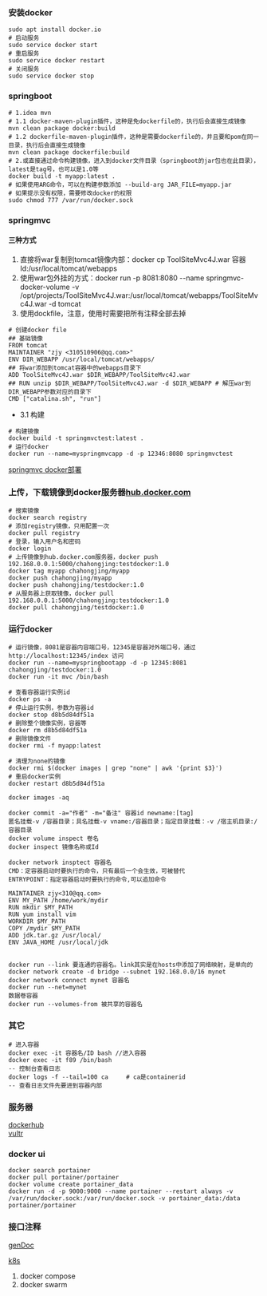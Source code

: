 ### 安装docker
``` shell script
sudo apt install docker.io
# 启动服务
sudo service docker start
# 重启服务
sudo service docker restart
# 关闭服务
sudo service docker stop
```

### springboot
```shell script
# 1.idea mvn
# 1.1 docker-maven-plugin插件，这种是免dockerfile的，执行后会直接生成镜像
mvn clean package docker:build
# 1.2 dockerfile-maven-plugin插件，这种是需要dockerfile的，并且要和pom在同一目录，执行后会直接生成镜像
mvn clean package dockerfile:build
# 2.或直接通过命令构建镜像，进入到docker文件目录（springboot的jar包也在此目录），latest是tag号，也可以是1.0等
docker build -t myapp:latest .
# 如果使用ARG命令，可以在构建参数添加 --build-arg JAR_FILE=myapp.jar
# 如果提示没有权限，需要修改docker的权限
sudo chmod 777 /var/run/docker.sock
```
### springmvc
#### 三种方式
1. 直接将war复制到tomcat镜像内部：docker cp ToolSiteMvc4J.war 容器Id:/usr/local/tomcat/webapps
2. 使用war包外挂的方式：docker run -p 8081:8080 --name springmvc-docker-volume -v /opt/projects/ToolSiteMvc4J.war:/usr/local/tomcat/webapps/ToolSiteMvc4J.war -d tomcat
3. 使用dockfile，注意，使用时需要把所有注释全部去掉
```shell script
# 创建docker file
## 基础镜像
FROM tomcat
MAINTAINER "zjy <310510906@qq.com>"
ENV DIR_WEBAPP /usr/local/tomcat/webapps/
## 将war添加到tomcat容器中的webapps目录下
ADD ToolSiteMvc4J.war $DIR_WEBAPP/ToolSiteMvc4J.war
## RUN unzip $DIR_WEBAPP/ToolSiteMvc4J.war -d $DIR_WEBAPP # 解压war到DIR_WEBAPP参数对应的目录下
CMD ["catalina.sh", "run"]
```
- 3.1 构建 
``` shell
# 构建镜像
docker build -t springmvctest:latest .
# 运行docker
docker run --name=myspringmvcapp -d -p 12346:8080 springmvctest
```


[springmvc docker部署](https://www.yuque.com/zhoubang/docker/docker-deploy-springmvc-maven)

### 上传，下载镜像到docker服务器[hub.docker.com](https://hub.docker.com)
```shell script
# 搜索镜像
docker search registry
# 添加registry镜像，只用配置一次
docker pull registry
# 登录，输入用户名和密码
docker login
# 上传镜像到hub.docker.com服务器，docker push 192.168.0.0.1:5000/chahongjing:testdocker:1.0
docker tag myapp chahongjing/myapp
docker push chahongjing/myapp
docker push chahongjing/testdocker:1.0
# 从服务器上获取镜像，docker pull 192.168.0.0.1:5000/chahongjing:testdocker:1.0
docker pull chahongjing/testdocker:1.0
```

### 运行docker
```shell script
# 运行镜像，8081是容器内容端口号，12345是容器对外端口号，通过 http://localhost:12345/index 访问
docker run --name=myspringbootapp -d -p 12345:8081 chahongjing/testdocker:1.0
docker run -it mvc /bin/bash

# 查看容器运行实例id
docker ps -a
# 停止运行实例，参数为容器id
docker stop d8b5d84df51a
# 删除整个镜像实例，容器等
docker rm d8b5d84df51a
# 删除镜像文件
docker rmi -f myapp:latest

# 清理为none的镜像
docker rmi $(docker images | grep "none" | awk '{print $3}')
# 重启docker实例
docker restart d8b5d84df51a

docker images -aq
```

``` shell script
docker commit -a="作者" -m="备注" 容器id newname:[tag]
匿名挂载-v /容器目录；具名挂载-v vname:/容器目录；指定目录挂载：-v /宿主机目录:/容器目录
docker volume inspect 卷名
docker inspect 镜像名称或Id

docker network insptect 容器名
CMD：定容器启动时要执行的命令，只有最后一个会生效，可被替代
ENTRYPOINT：指定容器启动时要执行的命令,可以追加命令

MAINTAINER zjy<310@qq.com>
ENV MY_PATH /home/work/mydir
RUN mkdir $MY_PATH
RUN yum install vim
WORKDIR $MY_PATH
COPY /mydir $MY_PATH
ADD jdk.tar.gz /usr/local/
ENV JAVA_HOME /usr/local/jdk


docker run --link 要连通的容器名。link其实是在hosts中添加了网络映射，是单向的
docker network create -d bridge --subnet 192.168.0.0/16 mynet
docker network connect mynet 容器名
docker run --net=mynet
数据卷容器
docker run --volumes-from 被共享的容器名
```

### 其它
```shell script
# 进入容器
docker exec -it 容器名/ID bash //进入容器
docker exec -it f89 /bin/bash
-- 控制台查看日志
docker logs -f --tail=100 ca     # ca是containerid
-- 查看日志文件先要进到容器内部
```

### 服务器
[dockerhub](https://hub.docker.com/) <br>
[vultr](https://my.vultr.com)

### docker ui
```shell script
docker search portainer
docker pull portainer/portainer
docker volume create portainer_data
docker run -d -p 9000:9000 --name portainer --restart always -v /var/run/docker.sock:/var/run/docker.sock -v portainer_data:/data portainer/portainer
```

### 接口注释
[genDoc](https://github.com.cnpmjs.org/easycodingnow/genDoc)

[k8s](http://www.dockone.io/article/932)


1. docker compose
2. docker swarm